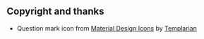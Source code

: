## Copyright and thanks

- Question mark icon from [Material Design Icons](https://materialdesignicons.com) by [Templarian](https://twitter.com/Templarian)
